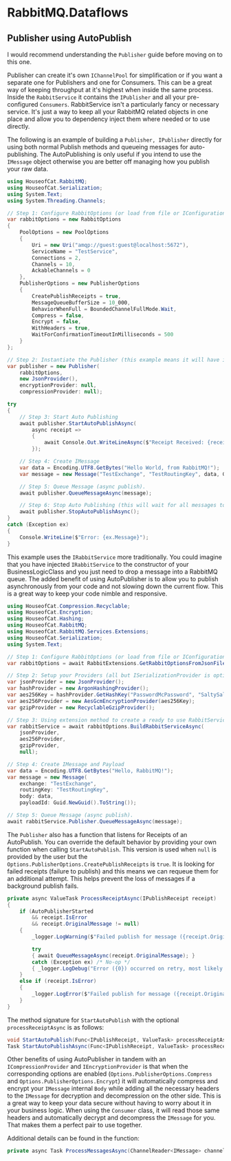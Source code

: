 ﻿# RabbitMQ.Dataflows
## Publisher using AutoPublish

I would recommend understanding the `Publisher` guide before moving on to this one.

Publisher can create it's own `IChannelPool` for simplification or if you want a separate one
for Publishers and one for Consumers. This can be a great way of keeping throughput at it's
highest when inside the same process. Inside the `RabbitService` it contains the `IPublisher`
and all your pre-configured `Consumers`. RabbitService isn't a particularly fancy or necessary
service. It's just a way to keep all your RabbitMQ related objects in one place and allow you
to dependency inject them where needed or to use directly.

The following is an example of building a `Publisher, IPublisher` directly for using both normal Publish
methods and queueing messages for auto-publishing. The AutoPublishing is only useful if you intend
to use the `IMessage` object otherwise you are better off managing how you publish your raw data.

```csharp
using HouseofCat.RabbitMQ;
using HouseofCat.Serialization;
using System.Text;
using System.Threading.Channels;

// Step 1: Configure RabbitOptions (or load from file or IConfiguration).
var rabbitOptions = new RabbitOptions
{
    PoolOptions = new PoolOptions
    {
        Uri = new Uri("amqp://guest:guest@localhost:5672"),
        ServiceName = "TestService",
        Connections = 2,
        Channels = 10,
        AckableChannels = 0
    },
    PublisherOptions = new PublisherOptions
    {
        CreatePublishReceipts = true,
        MessageQueueBufferSize = 10_000,
        BehaviorWhenFull = BoundedChannelFullMode.Wait,
        Compress = false,
        Encrypt = false,
        WithHeaders = true,
        WaitForConfirmationTimeoutInMilliseconds = 500
    }
};

// Step 2: Instantiate the Publisher (this example means it will have it's own internal ChannelPool)
var publisher = new Publisher(
    rabbitOptions,
    new JsonProvider(),
    encryptionProvider: null,
    compressionProvider: null);

try
{
    // Step 3: Start Auto Publishing
    await publisher.StartAutoPublishAsync(
        async receipt =>
        {
            await Console.Out.WriteLineAsync($"Receipt Received: {receipt.MessageId}");
        });

    // Step 4: Create IMessage
    var data = Encoding.UTF8.GetBytes("Hello World, from RabbitMQ!");
    var message = new Message("TestExchange", "TestRoutingKey", data, Guid.NewGuid().ToString());

    // Step 5: Queue Message (async publish).
    await publisher.QueueMessageAsync(message);

    // Step 6: Stop Auto Publishing (this will wait for all messages to be published before stopping)
    await publisher.StopAutoPublishAsync();
}
catch (Exception ex)
{
    Console.WriteLine($"Error: {ex.Message}");
}
```

This example uses the `IRabbitService` more traditionally. You could imagine that you have injected
`IRabbitService` to the constructor of your BusinessLogicClass and you just need to drop a message
into a RabbitMQ queue. The added benefit of using AutoPublisher is to allow you to publish asynchronously
from your code and not slowing down the current flow. This is a great way to keep your code nimble and
responsive.

```csharp
using HouseofCat.Compression.Recyclable;
using HouseofCat.Encryption;
using HouseofCat.Hashing;
using HouseofCat.RabbitMQ;
using HouseofCat.RabbitMQ.Services.Extensions;
using HouseofCat.Serialization;
using System.Text;

// Step 1: Configure RabbitOptions (or load from file or IConfiguration).
var rabbitOptions = await RabbitExtensions.GetRabbitOptionsFromJsonFileAsync("./rabbitoptions.json");

// Step 2: Setup your Providers (all but ISerializationProvider is optional)
var jsonProvider = new JsonProvider();
var hashProvider = new ArgonHashingProvider();
var aes256Key = hashProvider.GetHashKey("PasswordMcPassword", "SaltySaltSalt", 32);
var aes256Provider = new AesGcmEncryptionProvider(aes256Key);
var gzipProvider = new RecyclableGzipProvider();

// Step 3: Using extension method to create a ready to use RabbitService (StartAsync is called already).
var rabbitService = await rabbitOptions.BuildRabbitServiceAsync(
    jsonProvider,
    aes256Provider,
    gzipProvider,
    null);

// Step 4: Create IMessage and Payload
var data = Encoding.UTF8.GetBytes("Hello, RabbitMQ!");
var message = new Message(
    exchange: "TestExchange",
    routingKey: "TestRoutingKey",
    body: data,
    payloadId: Guid.NewGuid().ToString());

// Step 5: Queue Message (async publish).
await rabbitService.Publisher.QueueMessageAsync(message);
```

The `Publisher` also has a function that listens for Receipts of an AutoPublish. You can override the default
behavior by providing your own function when calling `StartAutoPublish`. This version is used when `null` is
provided by the user but the `Options.PublisherOptions.CreatePublishReceipts` is `true`. It is looking for
failed receipts (failure to publish) and this means we can requeue them for an additional attempt. This helps
prevent the loss of messages if a background publish fails.

```csharp
private async ValueTask ProcessReceiptAsync(IPublishReceipt receipt)
{
    if (AutoPublisherStarted
        && receipt.IsError
        && receipt.OriginalMessage != null)
    {
        _logger.LogWarning($"Failed publish for message ({receipt.OriginalMessage.MessageId}). Retrying with AutoPublishing...");

        try
        { await QueueMessageAsync(receipt.OriginalMessage); }
        catch (Exception ex) /* No-op */
        { _logger.LogDebug("Error ({0}) occurred on retry, most likely because retry during shutdown.", ex.Message); }
    }
    else if (receipt.IsError)
    {
        _logger.LogError($"Failed publish for message ({receipt.OriginalMessage.MessageId}). Unable to retry as the original message was not received.");
    }
}
```

The method signature for `StartAutoPublish` with the optional `processReceiptAsync` is as follows:

```csharp
void StartAutoPublish(Func<IPublishReceipt, ValueTask> processReceiptAsync = null);
Task StartAutoPublishAsync(Func<IPublishReceipt, ValueTask> processReceiptAsync = null);
```

Other benefits of using AutoPublisher in tandem with an `ICompressionProvider` and `IEncryptionProvider` is that
when the corresponding options are enabled (`Options.PublisherOptions.Compress` and `Options.PublisherOptions.Encrypt`)
it will automatically compress and encrypt your `IMessage` internal `Body` while adding all the necessary headers
to the `IMessage` for decryption and decompression on the other side. This is a great way to keep your data secure
without having to worry about it in your business logic. When using the `Consumer` class, it will read those same
headers and automatically decrypt and decompress the `IMessage` for you. That makes them a perfect pair to use
together.

Additional details can be found in the function:

```csharp
private async Task ProcessMessagesAsync(ChannelReader<IMessage> channelReader)
```